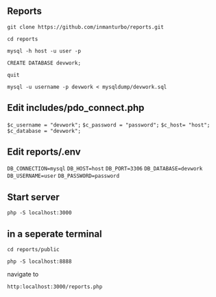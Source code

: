 ## Reports

`git clone https://github.com/inmanturbo/reports.git`

`cd reports`

`mysql -h host -u user -p`

`CREATE DATABASE devwork;`

`quit`

`mysql -u username -p devwork < mysqldump/devwork.sql`

## Edit includes/pdo_connect.php

`$c_username = "devwork";`
`$c_password = "password";`
`$c_host= "host";`
`$c_database = "devwork";`

##  Edit reports/.env


`DB_CONNECTION=mysql`
`DB_HOST=host`
`DB_PORT=3306`
`DB_DATABASE=devwork`
`DB_USERNAME=user`
`DB_PASSWORD=password`

## Start server

`php -S localhost:3000`

## in a seperate terminal 

`cd reports/public`

`php -S localhost:8888`

navigate to

`http:localhost:3000/reports.php`
